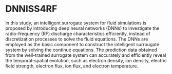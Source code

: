 # DNNISS4RF
In this study, an intelligent surrogate system for fluid simulations is proposed by introducing deep neural networks (DNNs) to investigate the radio-frequency (RF) discharge characteristics efficiently, instead of discretization processes to solve the fluid equations. The DNNs are employed as the basic component to construct the intelligent surrougate system by solving the continue equations. The prediction data obtained from the well-trained surrogate system can accurately and efficiently reveal the temporal-spatial evolution, such as electron density, ion density, electric field strength, electron flux, ion flux, and electron temperature. 
